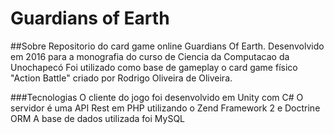 # Guardians of Earth

##Sobre
Repositorio do card game online Guardians Of Earth.
Desenvolvido em 2016 para a monografia do curso de Ciencia da Computacao da Unochapecó
Foi utilizado como base de gameplay o card game físico "Action Battle" criado por Rodrigo Oliveira de Oliveira.

###Tecnologias
O cliente do jogo foi desenvolvido em Unity com C#
O servidor é uma API Rest em PHP utilizando o Zend Framework 2 e Doctrine ORM
A base de dados utilizada foi MySQL
